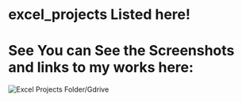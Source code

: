 # excel_projects Listed here!

# See You can See the Screenshots and links to my works here:

![Excel Projects Folder/Gdrive](https://drive.google.com/drive/folders/1D5rn3bvwniTbhIjVaocStXHNby7Tmg5o?usp=drive_link)

